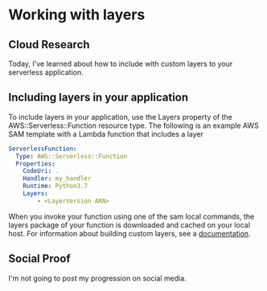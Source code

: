 # Working with layers

## Cloud Research
Today, I've learned about how to include with custom layers to your serverless application.

## __Including layers in your application__
To include layers in your application, use the Layers property of the AWS::Serverless::Function resource type. The following is an example AWS SAM template with a Lambda function that includes a layer

```yaml
ServerlessFunction:
  Type: AWS::Serverless::Function
  Properties:
    CodeUri: .
    Handler: my_handler
    Runtime: Python3.7
    Layers:
        - <LayerVersion ARN>
```

When you invoke your function using one of the sam local commands, the layers package of your function is downloaded and cached on your local host. For information about building custom layers, see a [documentation](https://docs.aws.amazon.com/serverless-application-model/latest/developerguide/serverless-sam-cli-layers.html).


## Social Proof
I'm not going to post my progression on social media.
